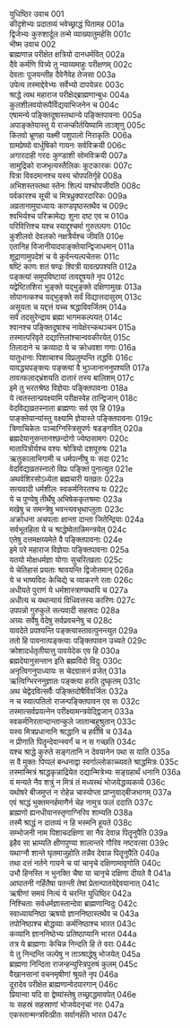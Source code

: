 युधिष्ठिर उवाच	001  
कीदृशेभ्यः प्रदातव्यं भवेच्छ्राद्धं पितामह	001a  
द्विजेभ्यः कुरुशार्दूल तन्मे व्याख्यातुमर्हसि	001c  
भीष्म उवाच	002  
ब्राह्मणान्न परीक्षेत क्षत्रियो दानधर्मवित्	002a  
दैवे कर्मणि पित्र्ये तु न्याय्यमाहुः परीक्षणम्	002c  
देवताः पूजयन्तीह दैवेनैवेह तेजसा	003a  
उपेत्य तस्माद्देवेभ्यः सर्वेभ्यो दापयेन्नरः	003c  
श्राद्धे त्वथ महाराज परीक्षेद्ब्राह्मणान्बुधः	004a  
कुलशीलवयोरूपैर्विद्ययाभिजनेन च	004c  
एषामन्ये पङ्क्तिदूषास्तथान्ये पङ्क्तिपावनाः	005a  
अपाङ्क्तेयास्तु ये राजन्कीर्तयिष्यामि ताञ्शृणु	005c  
कितवो भ्रूणहा यक्ष्मी पशुपालो निराकृतिः	006a  
ग्रामप्रेष्यो वार्धुषिको गायनः सर्वविक्रयी	006c  
अगारदाही गरदः कुण्डाशी सोमविक्रयी	007a  
सामुद्रिको राजभृत्यस्तैलिकः कूटकारकः	007c  
पित्रा विवदमानश्च यस्य चोपपतिर्गृहे	008a  
अभिशस्तस्तथा स्तेनः शिल्पं यश्चोपजीवति	008c  
पर्वकारश्च सूची च मित्रध्रुक्पारदारिकः	009a  
अव्रतानामुपाध्यायः काण्डपृष्ठस्तथैव च	009c  
श्वभिर्यश्च परिक्रामेद्यः शुना दष्ट एव च	010a  
परिवित्तिश्च यश्च स्याद्दुश्चर्मा गुरुतल्पगः	010c  
कुशीलवो देवलको नक्षत्रैर्यश्च जीवति	010e  
एतानिह विजानीयादपाङ्क्तेयान्द्विजाधमान्	011a  
शूद्राणामुपदेशं च ये कुर्वन्त्यल्पचेतसः	011c  
षष्टिं काणः शतं षण्ढः श्वित्री यावत्प्रपश्यति	012a  
पङ्क्त्यां समुपविष्टायां तावद्दूषयते नृप	012c  
यद्वेष्टितशिरा भुङ्क्ते यद्भुङ्क्ते दक्षिणामुखः	013a  
सोपानत्कश्च यद्भुङ्क्ते सर्वं विद्यात्तदासुरम्	013c  
असूयता च यद्दत्तं यच्च श्रद्धाविवर्जितम्	014a  
सर्वं तदसुरेन्द्राय ब्रह्मा भागमकल्पयत्	014c  
श्वानश्च पङ्क्तिदूषाश्च नावेक्षेरन्कथञ्चन	015a  
तस्मात्परिवृते दद्यात्तिलांश्चान्ववकीरयेत्	015c  
तिलादाने च क्रव्यादा ये च क्रोधवशा गणाः	016a  
यातुधानाः पिशाचाश्च विप्रलुम्पन्ति तद्धविः	016c  
यावद्ध्यपङ्क्त्यः पङ्क्त्यां वै भुञ्जानाननुपश्यति	017a  
तावत्फलाद्भ्रंशयति दातारं तस्य बालिशम्	017c  
इमे तु भरतश्रेष्ठ विज्ञेयाः पङ्क्तिपावनाः	018a  
ये त्वतस्तान्प्रवक्ष्यामि परीक्षस्वेह तान्द्विजान्	018c  
वेदविद्याव्रतस्नाता ब्राह्मणाः सर्व एव हि	019a  
पाङ्क्तेयान्यांस्तु वक्ष्यामि ज्ञेयास्ते पङ्क्तिपावनाः	019c  
त्रिणाचिकेतः पञ्चाग्निस्त्रिसुपर्णः षडङ्गवित्	020a  
ब्रह्मदेयानुसन्तानश्छन्दोगो ज्येष्ठसामगः	020c  
मातापित्रोर्यश्च वश्यः श्रोत्रियो दशपूरुषः	021a  
ऋतुकालाभिगामी च धर्मपत्नीषु यः सदा	021c  
वेदविद्याव्रतस्नातो विप्रः पङ्क्तिं पुनात्युत	021e  
अथर्वशिरसोऽध्येता ब्रह्मचारी यतव्रतः	022a  
सत्यवादी धर्मशीलः स्वकर्मनिरतश्च यः	022c  
ये च पुण्येषु तीर्थेषु अभिषेककृतश्रमाः	023a  
मखेषु च समन्त्रेषु भवन्त्यवभृथाप्लुताः	023c  
अक्रोधना अचपलाः क्षान्ता दान्ता जितेन्द्रियाः	024a  
सर्वभूतहिता ये च श्राद्धेष्वेतान्निमन्त्रयेत्	024c  
एतेषु दत्तमक्षय्यमेते वै पङ्क्तिपावनाः	024e  
इमे परे महाराज विज्ञेयाः पङ्क्तिपावनाः	025a  
यतयो मोक्षधर्मज्ञा योगाः सुचरितव्रताः	025c  
ये चेतिहासं प्रयताः श्रावयन्ति द्विजोत्तमान्	026a  
ये च भाष्यविदः केचिद्ये च व्याकरणे रताः	026c  
अधीयते पुराणं ये धर्मशास्त्राण्यथापि च	027a  
अधीत्य च यथान्यायं विधिवत्तस्य कारिणः	027c  
उपपन्नो गुरुकुले सत्यवादी सहस्रदः	028a  
अग्र्यः सर्वेषु वेदेषु सर्वप्रवचनेषु च	028c  
यावदेते प्रपश्यन्ति पङ्क्त्यास्तावत्पुनन्त्युत	029a  
ततो हि पावनात्पङ्क्त्याः पङ्क्तिपावन उच्यते	029c  
क्रोशादर्धतृतीयात्तु पावयेदेक एव हि	030a  
ब्रह्मदेयानुसन्तान इति ब्रह्मविदो विदुः	030c  
अनृत्विगनुपाध्यायः स चेदग्रासनं व्रजेत्	031a  
ऋत्विग्भिरननुज्ञातः पङ्क्त्या हरति दुष्कृतम्	031c  
अथ चेद्वेदवित्सर्वैः पङ्क्तिदोषैर्विवर्जितः	032a  
न च स्यात्पतितो राजन्पङ्क्तिपावन एव सः	032c  
तस्मात्सर्वप्रयत्नेन परीक्ष्यामन्त्रयेद्द्विजान्	033a  
स्वकर्मनिरतान्दान्तान्कुले जातान्बहुश्रुतान्	033c  
यस्य मित्रप्रधानानि श्राद्धानि च हवींषि च	034a  
न प्रीणाति पितॄन्देवान्स्वर्गं च न स गच्छति	034c  
यश्च श्राद्धे कुरुते सङ्गतानि न देवयानेन पथा स याति	035a  
स वै मुक्तः पिप्पलं बन्धनाद्वा स्वर्गाल्लोकाच्च्यवते श्राद्धमित्रः	035c  
तस्मान्मित्रं श्राद्धकृन्नाद्रियेत दद्यान्मित्रेभ्यः सङ्ग्रहार्थं धनानि	036a  
यं मन्यते नैव शत्रुं न मित्रं तं मध्यस्थं भोजयेद्धव्यकव्ये	036c  
यथोषरे बीजमुप्तं न रोहेन्न चास्योप्ता प्राप्नुयाद्बीजभागम्	037a  
एवं श्राद्धं भुक्तमनर्हमाणैर्न चेह नामुत्र फलं ददाति	037c  
ब्राह्मणो ह्यनधीयानस्तृणाग्निरिव शाम्यति	038a  
तस्मै श्राद्धं न दातव्यं न हि भस्मनि हूयते	038c  
सम्भोजनी नाम पिशाचदक्षिणा सा नैव देवान्न पितॄनुपैति	039a  
इहैव सा भ्राम्यति क्षीणपुण्या शालान्तरे गौरिव नष्टवत्सा	039c  
यथाग्नौ शान्ते घृतमाजुहोति तन्नैव देवान्न पितॄनुपैति	040a  
तथा दत्तं नर्तने गायने च यां चानृचे दक्षिणामावृणोति	040c  
उभौ हिनस्ति न भुनक्ति चैषा या चानृचे दक्षिणा दीयते वै	041a  
आघातनी गर्हितैषा पतन्ती तेषां प्रेतान्पातयेद्देवयानात्	041c  
ऋषीणां समयं नित्यं ये चरन्ति युधिष्ठिर	042a  
निश्चिताः सर्वधर्मज्ञास्तान्देवा ब्राह्मणान्विदुः	042c  
स्वाध्यायनिष्ठा ऋषयो ज्ञाननिष्ठास्तथैव च	043a  
तपोनिष्ठाश्च बोद्धव्याः कर्मनिष्ठाश्च भारत	043c  
कव्यानि ज्ञाननिष्ठेभ्यः प्रतिष्ठाप्यानि भारत	044a  
तत्र ये ब्राह्मणाः केचिन्न निन्दति हि ते वराः	044c  
ये तु निन्दन्ति जल्पेषु न ताञ्श्राद्धेषु भोजयेत्	045a  
ब्राह्मणा निन्दिता राजन्हन्युस्त्रिपुरुषं कुलम्	045c  
वैखानसानां वचनमृषीणां श्रूयते नृप	046a  
दूरादेव परीक्षेत ब्राह्मणान्वेदपारगान्	046c  
प्रियान्वा यदि वा द्वेष्यांस्तेषु तच्छ्राद्धमावपेत्	046e  
यः सहस्रं सहस्राणां भोजयेदनृचां नरः	047a  
एकस्तान्मन्त्रवित्प्रीतः सर्वानर्हति भारत	047c  
